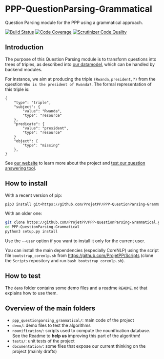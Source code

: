 # PPP-QuestionParsing-Grammatical

Question Parsing module for the PPP using a grammatical approach.

[![Build Status](https://scrutinizer-ci.com/g/ProjetPP/PPP-QuestionParsing-Grammatical/badges/build.png?b=master)](https://scrutinizer-ci.com/g/ProjetPP/PPP-QuestionParsing-Grammatical/build-status/master)
[![Code Coverage](https://scrutinizer-ci.com/g/ProjetPP/PPP-QuestionParsing-Grammatical/badges/coverage.png?b=master)](https://scrutinizer-ci.com/g/ProjetPP/PPP-QuestionParsing-Grammatical/?branch=master)
[![Scrutinizer Code Quality](https://scrutinizer-ci.com/g/ProjetPP/PPP-QuestionParsing-Grammatical/badges/quality-score.png?b=master)](https://scrutinizer-ci.com/g/ProjetPP/PPP-QuestionParsing-Grammatical/?branch=master)

## Introduction

The purpose of this Question Parsing module is to transform questions into trees of triples, as described into [our datamodel](https://github.com/ProjetPP/Documentation/blob/master/data-model.md), which can be handled by backend modules. 

For instance, we aim at producing the triple `(Rwanda,president,?)` from the question `Who is the president of Rwanda?`. The formal representation of this triple is:
```
{
    "type": "triple",
    "subject": {
        "value": "Rwanda",
        "type": "resource"
    },
    "predicate": {
        "value": "president",
        "type": "resource"
    }
    "object": {
        "type": "missing"
    },
}
```

See [our website](http://projetpp.github.io/) to learn more about the project and [test our question answering tool](http://askplatyp.us/).

## How to install

With a recent version of pip:

```bash
pip3 install git+https://github.com/ProjetPP/PPP-QuestionParsing-Grammatical.git
```

With an older one:

```bash
git clone https://github.com/ProjetPP/PPP-QuestionParsing-Grammatical.git
cd PPP-QuestionParsing-Grammatical
python3 setup.py install
```

Use the `--user` option if you want to install it only for the current user.

You can install the main dependencies (especially CoreNLP) using the script file `bootstrap_corenlp.sh` from https://github.com/ProjetPP/Scripts (clone the `Scripts` repository and run `bash bootstrap_corenlp.sh`).

## How to test

The `demo` folder contains some demo files and a readme `README.md` that explains how to use them.

## Overview of the main folders

* `ppp_questionparsing_grammatical/`: main code of the project
* `demo/`: demo files to test the algorithms
* `nounification/`: scripts used to compute the nounification database. See the Readme to __help us__ improving this part of the algorithm!
* `tests/`: unit tests of the project
* `documentation/`: some files that expose our current thinking on the project (mainly drafts)
